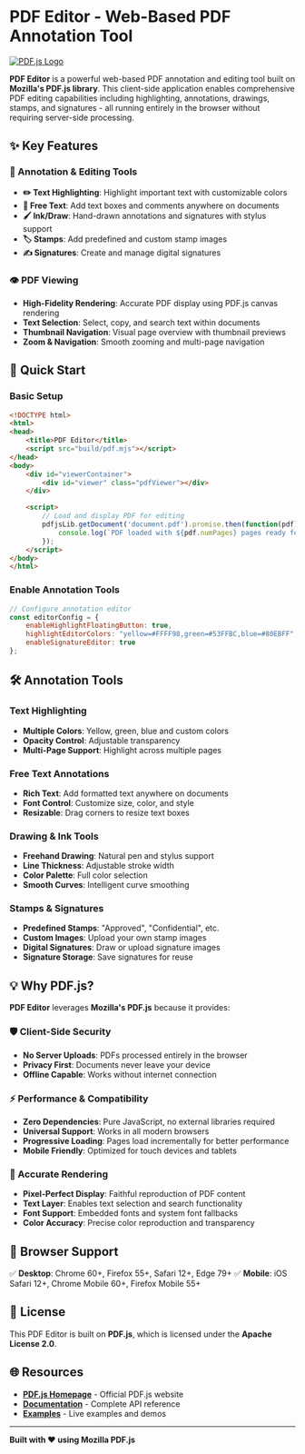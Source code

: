 # PDF Editor - Web-Based PDF Annotation Tool

[![PDF.js Logo](https://mozilla.github.io/pdf.js/images/logo.svg)](https://mozilla.github.io/pdf.js/)

**PDF Editor** is a powerful web-based PDF annotation and editing tool built on **Mozilla's PDF.js library**. This client-side application enables comprehensive PDF editing capabilities including highlighting, annotations, drawings, stamps, and signatures - all running entirely in the browser without requiring server-side processing.

## ✨ Key Features

### 📝 Annotation & Editing Tools
- **✏️ Text Highlighting**: Highlight important text with customizable colors
- **📝 Free Text**: Add text boxes and comments anywhere on documents
- **🖌️ Ink/Draw**: Hand-drawn annotations and signatures with stylus support
- **🏷️ Stamps**: Add predefined and custom stamp images
- **✍️ Signatures**: Create and manage digital signatures

### 👁️ PDF Viewing
- **High-Fidelity Rendering**: Accurate PDF display using PDF.js canvas rendering
- **Text Selection**: Select, copy, and search text within documents
- **Thumbnail Navigation**: Visual page overview with thumbnail previews
- **Zoom & Navigation**: Smooth zooming and multi-page navigation

## 🚀 Quick Start

### Basic Setup
```html
<!DOCTYPE html>
<html>
<head>
    <title>PDF Editor</title>
    <script src="build/pdf.mjs"></script>
</head>
<body>
    <div id="viewerContainer">
        <div id="viewer" class="pdfViewer"></div>
    </div>

    <script>
        // Load and display PDF for editing
        pdfjsLib.getDocument('document.pdf').promise.then(function(pdf) {
            console.log(`PDF loaded with ${pdf.numPages} pages ready for editing`);
        });
    </script>
</body>
</html>
```

### Enable Annotation Tools
```javascript
// Configure annotation editor
const editorConfig = {
    enableHighlightFloatingButton: true,
    highlightEditorColors: "yellow=#FFFF98,green=#53FFBC,blue=#80EBFF",
    enableSignatureEditor: true
};
```

## 🛠️ Annotation Tools

### Text Highlighting
- **Multiple Colors**: Yellow, green, blue and custom colors
- **Opacity Control**: Adjustable transparency
- **Multi-Page Support**: Highlight across multiple pages

### Free Text Annotations
- **Rich Text**: Add formatted text anywhere on documents
- **Font Control**: Customize size, color, and style
- **Resizable**: Drag corners to resize text boxes

### Drawing & Ink Tools
- **Freehand Drawing**: Natural pen and stylus support
- **Line Thickness**: Adjustable stroke width
- **Color Palette**: Full color selection
- **Smooth Curves**: Intelligent curve smoothing

### Stamps & Signatures
- **Predefined Stamps**: "Approved", "Confidential", etc.
- **Custom Images**: Upload your own stamp images
- **Digital Signatures**: Draw or upload signature images
- **Signature Storage**: Save signatures for reuse

## 💡 Why PDF.js?

**PDF Editor** leverages **Mozilla's PDF.js** because it provides:

### 🛡️ Client-Side Security
- **No Server Uploads**: PDFs processed entirely in the browser
- **Privacy First**: Documents never leave your device
- **Offline Capable**: Works without internet connection

### ⚡ Performance & Compatibility
- **Zero Dependencies**: Pure JavaScript, no external libraries required
- **Universal Support**: Works in all modern browsers
- **Progressive Loading**: Pages load incrementally for better performance
- **Mobile Friendly**: Optimized for touch devices and tablets

### 🎯 Accurate Rendering
- **Pixel-Perfect Display**: Faithful reproduction of PDF content
- **Text Layer**: Enables text selection and search functionality
- **Font Support**: Embedded fonts and system font fallbacks
- **Color Accuracy**: Precise color reproduction and transparency

## 🔧 Browser Support

✅ **Desktop**: Chrome 60+, Firefox 55+, Safari 12+, Edge 79+
✅ **Mobile**: iOS Safari 12+, Chrome Mobile 60+, Firefox Mobile 55+

## 📝 License

This PDF Editor is built on **PDF.js**, which is licensed under the **Apache License 2.0**.

## 🌐 Resources

- **[PDF.js Homepage](https://mozilla.github.io/pdf.js/)** - Official PDF.js website
- **[Documentation](https://mozilla.github.io/pdf.js/api/)** - Complete API reference
- **[Examples](https://mozilla.github.io/pdf.js/examples/)** - Live examples and demos

---

**Built with ❤️ using Mozilla PDF.js**